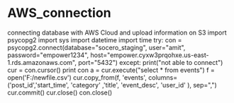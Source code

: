 # AWS_connection
connecting database with AWS Cloud and upload information on S3
import psycopg2
import sys
import datetime
import time
try:
    con = psycopg2.connect(database="socero_staging", user="amit", password="empower1234", 
                       host="empower.cyxw3prqohxe.us-east-1.rds.amazonaws.com", port="5432")
except:
    print("not able to connect")
cur = con.cursor()
print con
a = cur.execute("select * from events")
f = open('F:/newfile.csv')
cur.copy_from(f, 'events', columns=('post_id','start_time', 'category' ,'title', 'event_desc', 'user_id' ), sep=",")
cur.commit()
cur.close()
con.close()
